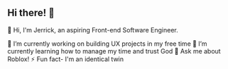 ## Hi there! 👋

👋 Hi, I'm Jerrick, an aspiring Front-end Software Engineer.

🔭 I’m currently working on building UX projects in my free time
🌱 I’m currently learning how to manage my time and trust God
💬 Ask me about Roblox!
⚡ Fun fact- I'm an identical twin 

<!--
**Jermil2990/Jermil2990** is a ✨ _special_ ✨ repository because its `README.md` (this file) appears on your GitHub profile.

    
    -
    -
    -
  =
+
- 🔭 I’m currently working on ...
- 🌱 I’m currently learning ...
- 👯 I’m looking to collaborate on ...
- 🤔 I’m looking for help with ...
- 💬 Ask me about ...
- 📫 How to reach me: ...
- 😄 Pronouns: ...
- ⚡ Fun fact: ...
-->
